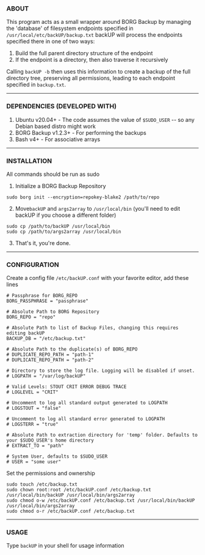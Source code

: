 ### **ABOUT**
This program acts as a small wrapper around BORG Backup by managing the 'database' of filesystem endpoints specified in
`/usr/local/etc/backUP/backup.txt`
backUP will process the endpoints specified there in one of two ways: 
1. Build the full parent directory structure of the endpoint
2. If the endpoint is a directory, then also traverse it recursively

Calling `backUP -b` then uses this information to create a backup of the full directory tree, preserving all permissions, leading to each endpoint specified in `backup.txt`.

***
### DEPENDENCIES (DEVELOPED WITH)
1. Ubuntu v20.04+      - The code assumes the value of `$SUDO_USER` -- so any Debian based distro might work
2. BORG Backup v1.2.3+ - For performing the backups
3. Bash v4+            - For associative arrays

***
### INSTALLATION
All commands should be run as sudo
1. Initialize a BORG Backup Repository

`sudo borg init --encryption=repokey-blake2 /path/to/repo`

2. Move`backUP` and `args2array` to `/usr/local/bin` (you'll need to edit backUP if you choose a different folder)
```
sudo cp /path/to/backUP /usr/local/bin
sudo cp /path/to/args2array /usr/local/bin
```
3. That's it, you're done.

***
### CONFIGURATION
Create a config file `/etc/backUP.conf` with your favorite editor, add these lines
```
# Passphrase for BORG_REPO
BORG_PASSPHRASE = "passphrase"

# Absolute Path to BORG Repository
BORG_REPO = "repo"

# Absolute Path to list of Backup Files, changing this requires editing backUP
BACKUP_DB = "/etc/backup.txt"

# Absolute Path to the duplicate(s) of BORG_REPO
# DUPLICATE_REPO_PATH = "path-1"
# DUPLICATE_REPO_PATH = "path-2"

# Directory to store the log file. Logging will be disabled if unset.
# LOGPATH = "/var/log/backUP"

# Valid Levels: STOUT CRIT ERROR DEBUG TRACE
# LOGLEVEL = "CRIT"

# Uncomment to log all standard output generated to LOGPATH
# LOGSTOUT = "false"

# Uncomment to log all standard error generated to LOGPATH
# LOGSTERR = "true"

# Absolute Path to extraction directory for 'temp' folder. Defaults to your $SUDO_USER's home directory
# EXTRACT_TO = "path"

# System User, defaults to $SUDO_USER
# USER = "some user"
```

Set the permissions and ownership

```
sudo touch /etc/backup.txt
sudo chown root:root /etc/backUP.conf /etc/backup.txt /usr/local/bin/backUP /usr/local/bin/args2array
sudo chmod o-w /etc/backUP.conf /etc/backup.txt /usr/local/bin/backUP /usr/local/bin/args2array
sudo chmod o-r /etc/backUP.conf /etc/backup.txt
```
***
### USAGE
Type `backUP` in your shell for usage information
